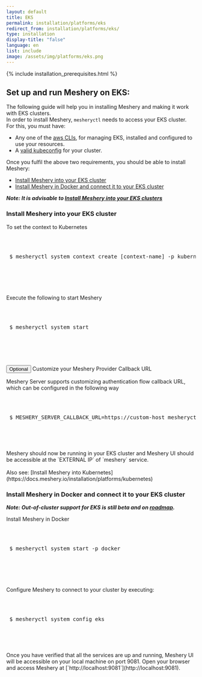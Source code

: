 ```yaml
---
layout: default
title: EKS
permalink: installation/platforms/eks
redirect_from: installation/platforms/eks/
type: installation
display-title: "false"
language: en
list: include
image: /assets/img/platforms/eks.png
---
```


{% include installation_prerequisites.html %}

## Set up and run Meshery on EKS:

The following guide will help you in installing Meshery and making it work with EKS clusters.<br/>
In order to install Meshery, `mesheryctl` needs to access your EKS cluster. For this, you must have:

- Any one of the [aws CLIs](https://docs.aws.amazon.com/eks/latest/userguide/getting-started.html), for managing EKS, installed and configured to use your resources.
- A [valid kubeconfig](https://docs.aws.amazon.com/eks/latest/userguide/create-kubeconfig.html) for your cluster.

Once you fulfil the above two requirements, you should be able to install Meshery:

- [Install Meshery into your EKS cluster](#install-meshery-into-your-eks-cluster)
- [Install Meshery in Docker and connect it to your EKS cluster](#install-meshery-in-docker-and-connect-it-to-your-eks-cluster)

**_Note: It is advisable to [Install Meshery into your EKS clusters](#install-meshery-into-your-eks-cluster)_**

### Install Meshery into your EKS cluster

To set the context to Kubernetes

 <pre class="codeblock-pre"><div class="codeblock">
 <div class="clipboardjs">
 $ mesheryctl system context create [context-name] -p kubernetes -s
 </div></div>
 </pre>
 <br>

Execute the following to start Meshery

 <pre class="codeblock-pre"><div class="codeblock">
 <div class="clipboardjs">
 $ mesheryctl system start 
 </div></div>
 </pre>
 <br>

<button class="toggle-button" onclick="HideToggleFunction()">Optional</button> Customize your Meshery Provider Callback URL

<div id="hiddendiv">
Meshery Server supports customizing authentication flow callback URL, which can be configured in the following way
 <pre class="codeblock-pre"><div class="codeblock">
 <div class="clipboardjs">
 $ MESHERY_SERVER_CALLBACK_URL=https://custom-host mesheryctl system start
 </div></div>
 </pre>
 <br>
Meshery should now be running in your EKS cluster and Meshery UI should be accessible at the `EXTERNAL IP` of `meshery` service.
<br/>
</div>
<br/>
Also see: [Install Meshery into Kubernetes](https://docs.meshery.io/installation/platforms/kubernetes)

### Install Meshery in Docker and connect it to your EKS cluster

**_Note: Out-of-cluster support for EKS is still beta and on [roadmap](https://github.com/meshery/meshery/blob/master/ROADMAP.md)._**

Install Meshery in Docker

 <pre class="codeblock-pre"><div class="codeblock">
 <div class="clipboardjs">
 $ mesheryctl system start -p docker 
 </div></div>
 </pre>
 <br>

Configure Meshery to connect to your cluster by executing:

 <pre class="codeblock-pre"><div class="codeblock">
 <div class="clipboardjs">
 $ mesheryctl system config eks
 </div></div>
 </pre>
 <br>
Once you have verified that all the services are up and running, Meshery UI will be accessible on your local machine on port 9081. Open your browser and access Meshery at [`http://localhost:9081`](http://localhost:9081).
